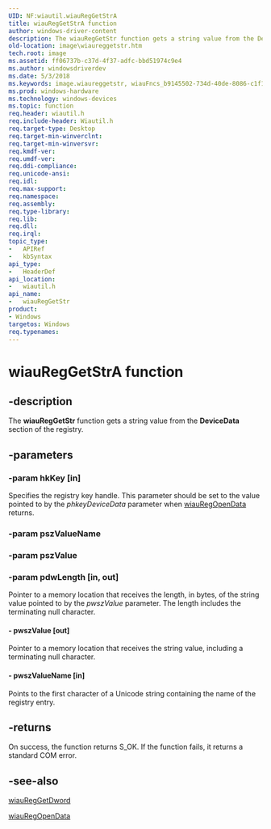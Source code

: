 ```yaml
---
UID: NF:wiautil.wiauRegGetStrA
title: wiauRegGetStrA function
author: windows-driver-content
description: The wiauRegGetStr function gets a string value from the DeviceData section of the registry.
old-location: image\wiaureggetstr.htm
tech.root: image
ms.assetid: ff06737b-c37d-4f37-adfc-bbd51974c9e4
ms.author: windowsdriverdev
ms.date: 5/3/2018
ms.keywords: image.wiaureggetstr, wiauFncs_b9145502-734d-40de-8086-c1f193966269.xml, wiauRegGetStr, wiauRegGetStr function [Imaging Devices], wiauRegGetStrA, wiauRegGetStrW, wiautil/wiauRegGetStr
ms.prod: windows-hardware
ms.technology: windows-devices
ms.topic: function
req.header: wiautil.h
req.include-header: Wiautil.h
req.target-type: Desktop
req.target-min-winverclnt: 
req.target-min-winversvr: 
req.kmdf-ver: 
req.umdf-ver: 
req.ddi-compliance: 
req.unicode-ansi: 
req.idl: 
req.max-support: 
req.namespace: 
req.assembly: 
req.type-library: 
req.lib: 
req.dll: 
req.irql: 
topic_type:
-	APIRef
-	kbSyntax
api_type:
-	HeaderDef
api_location:
-	wiautil.h
api_name:
-	wiauRegGetStr
product:
- Windows
targetos: Windows
req.typenames: 
---
```


# wiauRegGetStrA function


## -description


The <b>wiauRegGetStr</b> function gets a string value from the <b>DeviceData</b> section of the registry.


## -parameters




### -param hkKey [in]

Specifies the registry key handle. This parameter should be set to the value pointed to by the <i>phkeyDeviceData </i>parameter when <a href="https://msdn.microsoft.com/library/windows/hardware/ff550179">wiauRegOpenData</a> returns.


### -param pszValueName




### -param pszValue




### -param pdwLength [in, out]

Pointer to a memory location that receives the length, in bytes, of the string value pointed to by the <i>pwszValue</i> parameter. The length includes the terminating null character.


#### - pwszValue [out]

Pointer to a memory location that receives the string value, including a terminating null character.


#### - pwszValueName [in]

Points to the first character of a Unicode string containing the name of the registry entry.


## -returns



On success, the function returns S_OK. If the function fails, it returns a standard COM error.




## -see-also




<a href="https://msdn.microsoft.com/library/windows/hardware/ff550176">wiauRegGetDword</a>



<a href="https://msdn.microsoft.com/library/windows/hardware/ff550179">wiauRegOpenData</a>
 

 


